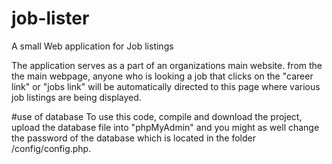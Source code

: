 # job-lister
A small Web application for Job listings

The application serves as a part of an organizations main website. from the the main webpage, anyone who is looking
a job that clicks on the "career link" or "jobs link" will be automatically directed to this page where
various job listings are being displayed.

#use of database
To use this code, compile and download the project, upload the database file into "phpMyAdmin" and you might as well
change the password of the database which is located in the folder /config/config.php.
